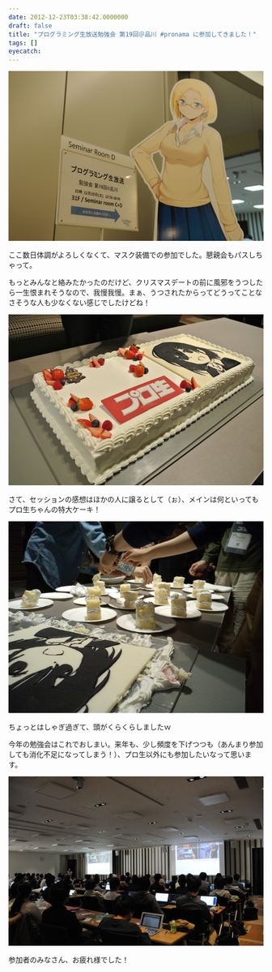 ```yaml
---
date: 2012-12-23T03:38:42.0000000
draft: false
title: "プログラミング生放送勉強会 第19回＠品川 #pronama に参加してきました！"
tags: []
eyecatch: 
---
```

<p><span itemscope itemtype="http://schema.org/Photograph"><img src="20121222125021.jpg" alt="f:id:daruyanagi:20121222125021j:plain" title="f:id:daruyanagi:20121222125021j:plain" class="hatena-fotolife" itemprop="image"></span></p><p>ここ数日体調がよろしくなくて、マスク装備での参加でした。懇親会もパスしちゃって。</p><p>もっとみんなと絡みたかったのだけど、クリスマスデートの前に風邪をうつしたら一生恨まれそうなので、我慢我慢。まぁ、うつされたからってどうってことなさそうな人も少なくない感じでしたけどね！</p><p><span itemscope itemtype="http://schema.org/Photograph"><img src="20121221181053.jpg" alt="f:id:daruyanagi:20121221181053j:plain" title="f:id:daruyanagi:20121221181053j:plain" class="hatena-fotolife" itemprop="image"></span></p><p>さて、セッションの感想はほかの人に譲るとして（ぉ）、メインは何といってもプロ生ちゃんの特大ケーキ！　</p><p><span itemscope itemtype="http://schema.org/Photograph"><img src="20121222181957.jpg" alt="f:id:daruyanagi:20121222181957j:plain" title="f:id:daruyanagi:20121222181957j:plain" class="hatena-fotolife" itemprop="image"></span></p><p>ちょっとはしゃぎ過ぎて、頭がくらくらしましたｗ</p><p>今年の勉強会はこれでおしまい。来年も、少し頻度を下げつつも（あんまり参加しても消化不足になってしまう！）、プロ生以外にも参加したいなって思います。</p><p><span itemscope itemtype="http://schema.org/Photograph"><img src="20121222144537.jpg" alt="f:id:daruyanagi:20121222144537j:plain" title="f:id:daruyanagi:20121222144537j:plain" class="hatena-fotolife" itemprop="image"></span></p><p>参加者のみなさん、お疲れ様でした！</p>
